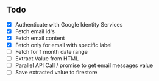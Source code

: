 ## Todo

- [x] Authenticate with Google Identity Services
- [x] Fetch email id's
- [x] Fetch email content
- [x] Fetch only for email with specific label
- [ ] Fetch for 1 month date range
- [ ] Extract Value from HTML
- [ ] Parallel API Call / promise to get email messages value
- [ ] Save extracted value to firestore